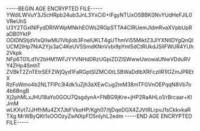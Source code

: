 -----BEGIN AGE ENCRYPTED FILE-----
YWdlLWVuY3J5cHRpb24ub3JnL3YxCi0+IFgyNTUxOSBBK0NvYUdHeFJlL0VReUhS
U3Y2TGxINlFydDRIWWpMNkhEOWs2RGpSTTA4ClRUemJldmRvaXVpbUpRaDB0YktP
ODlDNStjdVIxQlIwMU1Vbjlob3FnelUKLT4gUThmVi55MiktZ3JlYXNlIDYgQnQl
UCM2IHp7NiA2Yjs3aC4KeUV5SmdKNnVvbi9pYml5dCtRUkdJSllFWUR4YUh2Vkpk
NFp6T01Ld1V2bHM1WFJYYVNHd0RzUGpiZDZlSWwwUwowaUNwVDduRVY4ZHp4SmhT
ZVBkT2ZnTEtrSEFZWjQyd1FaRGptSlZMCi0tLSBWaDdIbXRFczllR1lGZmJPREtX
RzFoWmo4b2NLTFlPc3l4dk1uZjh3aXEwCug2mM38mTFGVnOEPqqN8Vb7o4b6BngB
Xj2phMLxJHU18aYo0GOU7QsgdynA+FNBG9jKre+jHP2RaAHLo1/rBrcaar+KlJmM
wLKXvt7JJHfhMu4ZX7JbFVkoHP/Kgh07/tjDqeDGX4ZJVtRLrpvJ1sCkkvkaRTXg
MrWByQKt1sOOOzyZwNXpFD5nIyhL2edm
-----END AGE ENCRYPTED FILE-----
